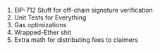 1. EIP-712 Stuff for off-chain signature verification
2. Unit Tests for Everything
3. Gas optimizations
4. Wrapped-Ether shit
5. Extra math for distributing fees to claimers